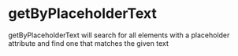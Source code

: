 # getByPlaceholderText

getByPlaceholderText will search for all elements with a placeholder attribute and
find one that matches the given text
